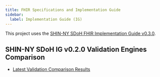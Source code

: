 ```yaml
---
title: FHIR Specifications and Implementation Guide
sidebar:
  label: Implementation Guide (IG)
---
```


This project uses the [SHIN-NY SDoH FHIR Implementation Guide v0.3.0](https://djq7jdt8kb490.cloudfront.net/1115/index.html).

<!-- <iframe src="https://djq7jdt8kb490.cloudfront.net/1115/index.html" width="800" height="900">
</iframe> -->

## SHIN-NY SDoH IG v0.2.0 Validation Engines Comparison 

- [Latest Validation Comparison Results](https://github.com/tech-by-design/docs.techbd.org/tree/main/public/assurance/1115-waiver/ahc-hrsn/screening/regression-test-prime/fhir-service-prime/results/2024/05)